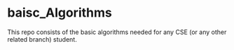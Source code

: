 # baisc_Algorithms
This repo consists of the basic algorithms needed for any CSE (or any other related branch) student.
